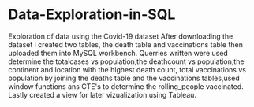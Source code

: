 # Data-Exploration-in-SQL
Exploration of data using the Covid-19 dataset
After downloading the dataset i created two tables, the death table and vaccinations table then uploaded them into MySQL workbench.
 Querries written were used  determine the totalcases vs population,the deathcount vs population,the continent and location with the highest 
death count, 
total vaccinations vs population by joining the deaths table and the vaccinations tables,used window functions ans CTE's to determine the rolling_people vaccinated.
Lastly created a view for later vizualization using Tableau.
